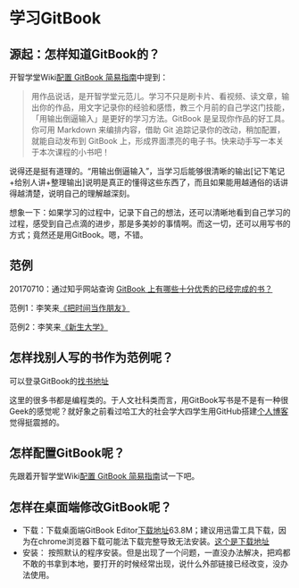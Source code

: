 # 学习GitBook
## 源起：怎样知道GitBook的？
开智学堂Wiki[配置 GitBook 简易指南](https://github.com/OpenMindClub/Share/wiki/HbGitBookSetting)中提到：
>用作品说话，是开智学堂元范儿。学习不只是刷卡片、看视频、读文章，输出你的作品，用文字记录你的经验和感悟，教三个月前的自己学这门技能，「用输出倒逼输入」是更好的学习方法。GitBook 是呈现你作品的好工具。你可用 Markdown 来编排内容，借助 Git 追踪记录你的改动，稍加配置，就能自动发布到 GitBook 上，形成界面漂亮的电子书。快来动手写一本关于本次课程的小书吧！

说得还是挺有道理的。“用输出倒逼输入”，当学习后能够很清晰的输出[记下笔记+给别人讲+整理输出]说明是真正的懂得这些东西了，而且如果能用越通俗的话讲得越清楚，说明自己的理解越深刻。

想象一下：如果学习的过程中，记录下自己的想法，还可以清晰地看到自己学习的过程，感受到自己点滴的进步，那是多美妙的事情啊。而这一切，还可以用写书的方式；竟然还是用GitBook。嗯，不错。
## 范例
20170710：通过知乎网站查询 [GitBook 上有哪些十分优秀的已经完成的书？](https://www.zhihu.com/question/39049150) 

范例1：李笑来[《把时间当作朋友》](https://xiaolai.gitbooks.io/ba-shi-jian-dang-zuo-peng-you/content/) 

范例2：李笑来[《新生大学》](https://b.xinshengdaxue.com/)
## 怎样找别人写的书作为范例呢？
可以登录GitBook的[找书地址](https://www.gitbook.com/explore)

这里的很多书都是编程类的。于人文社科类而言，用GitBook写书是不是有一种很Geek的感觉呢？就好象之前看过哈工大的社会学大四学生用GitHub搭建[个人博客](http://www.sociologist.cn/)觉得挺震撼的。
## 怎样配置GitBook呢？
先跟着开智学堂Wiki[配置 GitBook 简易指南](https://github.com/OpenMindClub/Share/wiki/HbGitBookSetting)试一下吧。
## 怎样在桌面端修改GitBook呢？
* 下载：下载桌面端GitBook Editor[下载地址](https://www.gitbook.com/editor)63.8M；建议用迅雷工具下载，因为在chrome浏览器下载可能法下载完整导致无法安装。[这个是下载地址](https://www.gitbook.com/editor/windows/download)
* 安装：
按照默认的程序安装。但是出现了一个问题，一直没办法解决，把鸡都不敢的书拿到本地，要打开的时候经常出现，说什么外部链接已经改变，没办法使用。
